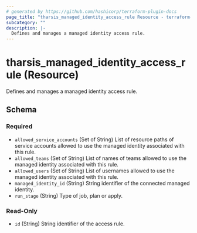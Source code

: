 ```yaml
---
# generated by https://github.com/hashicorp/terraform-plugin-docs
page_title: "tharsis_managed_identity_access_rule Resource - terraform-provider-tharsis"
subcategory: ""
description: |-
  Defines and manages a managed identity access rule.
---
```


# tharsis_managed_identity_access_rule (Resource)

Defines and manages a managed identity access rule.



<!-- schema generated by tfplugindocs -->
## Schema

### Required

- `allowed_service_accounts` (Set of String) List of resource paths of service accounts allowed to use the managed identity associated with this rule.
- `allowed_teams` (Set of String) List of names of teams allowed to use the managed identity associated with this rule.
- `allowed_users` (Set of String) List of usernames allowed to use the managed identity associated with this rule.
- `managed_identity_id` (String) String identifier of the connected managed identity.
- `run_stage` (String) Type of job, plan or apply.

### Read-Only

- `id` (String) String identifier of the access rule.


